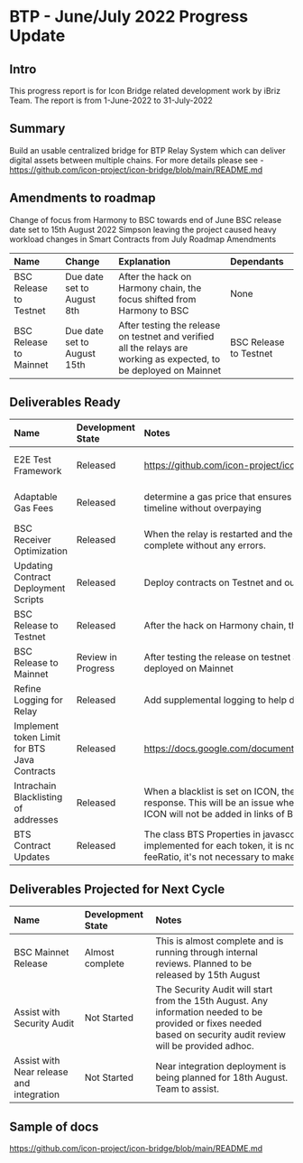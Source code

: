 # BTP - June/July 2022 Progress Update

## Intro
This progress report is for Icon Bridge related development work by iBriz Team. The report is from  1-June-2022 to 31-July-2022

## Summary
Build an usable centralized bridge for BTP Relay System which can deliver digital assets between multiple chains.
For more details please see - https://github.com/icon-project/icon-bridge/blob/main/README.md 

## Amendments to roadmap
Change of focus from Harmony to BSC towards end of June
BSC release date set to 15th August 2022
Simpson leaving the project caused heavy workload changes in Smart Contracts from July
Roadmap Amendments

| Name  | Change | Explanation | Dependants |
| :-----| :-------| :----------| :----------|
| BSC Release to Testnet | Due date set to August 8th | After the hack on Harmony chain, the focus shifted from Harmony to BSC | None |
| BSC Release to Mainnet | Due date set to August 15th | After testing the release on testnet and verified all the relays are working as expected, to be deployed on Mainnet | BSC Release to Testnet |




## Deliverables Ready


| Name | Development State | Notes | Source / location |
|:----- |:------------------ | :----| :----------------| 
| E2E Test Framework | Released | https://github.com/icon-project/icon-bridge/discussions/141 | https://github.com/icon-project/icon-bridge/issues/44  | Icon side Verification for Relay | Released |
| Adaptable Gas Fees | Released | determine a gas price that ensures a transaction will be included in a block within a user’s required timeline without overpaying | https://github.com/icon-project/icon-bridge/issues/26 | 
| BSC Receiver Optimization | Released | When the relay is restarted and the number of blocks to process is high, the synchronization should complete without any errors. | https://github.com/icon-project/icon-bridge/issues/112 | 
| Updating Contract Deployment Scripts | Released | Deploy contracts on Testnet and output necessary config | https://github.com/icon-project/icon-bridge/issues/180 | 
| BSC Release to Testnet | Released | After the hack on Harmony chain, the focus shifted from Harmony to BSC | Github Repo | 
| BSC Release to Mainnet | Review in Progress | After testing the release on testnet and verified all the relays are working as expected, to be deployed on Mainnet | Github Repo |
| Refine Logging for Relay | Released | Add supplemental logging to help debug. | https://github.com/icon-project/icon-bridge/issues/159 |
| Implement token Limit for BTS Java Contracts | Released | https://docs.google.com/document/d/172B4A6Fo6o5rgO263qCb099Q4IlOV7EJP0D2GtNU4d8/edit | https://github.com/icon-project/icon-bridge/issues/140 |
| Intrachain Blacklisting of addresses | Released | When a blacklist is set on ICON, the addresses are added to the blacklist only after successful response. This will be an issue when a user has to be blacklisted on ICON because BTPAddress of ICON will not be added in links of BMC, and relay for Intrachain transfer will not be maintained | https://github.com/icon-project/icon-bridge/issues/182 |
| BTS Contract Updates | Released | The class BTS Properties in javascore includes 2 fields, sn and feeRatio. Since feeRatio has been implemented for each token, it is not required to implement global feeRatio. Similarly, on removing feeRatio, it's not necessary to make a custom class just for sn. | https://github.com/icon-project/icon-bridge/issues/139 |


## Deliverables Projected for Next Cycle


| Name | Development State | Notes |
|:-----|:------------------|:-----|
| BSC Mainnet Release | Almost complete | This is almost complete and is running through internal reviews. Planned to be released by 15th August |
| Assist with Security Audit | Not Started | The Security Audit will start from the 15th August. Any information needed to be provided or fixes needed based on security audit review will be provided adhoc.|
| Assist with Near release and integration | Not Started | Near integration deployment is being planned for 18th August. Team to assist. |



## Sample of docs
https://github.com/icon-project/icon-bridge/blob/main/README.md 
